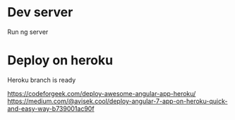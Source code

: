# Dev server  
Run ng server  
# Deploy on heroku  
Heroku branch is ready

https://codeforgeek.com/deploy-awesome-angular-app-heroku/  
https://medium.com/@avisek.cool/deploy-angular-7-app-on-heroku-quick-and-easy-way-b739001ac90f
